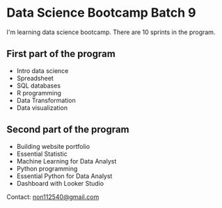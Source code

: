 # Data Science Bootcamp Batch 9

I'm learning data science bootcamp. There are 10 sprints in the program.

## First part of the program

- Intro data science
- Spreadsheet
- SQL databases
- R programming
- Data Transformation
- Data visualization

## Second part of the program 

- Building website portfolio 
- Essential Statistic
- Machine Learning for Data Analyst
- Python programming
- Essential Python for Data Analyst
- Dashboard with Looker Studio


Contact:  non112540@gmail.com
